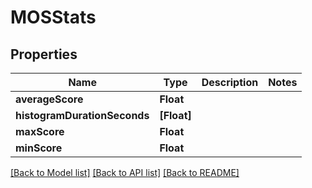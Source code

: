 # MOSStats

## Properties
Name | Type | Description | Notes
------------ | ------------- | ------------- | -------------
**averageScore** | **Float** |  | 
**histogramDurationSeconds** | **[Float]** |  | 
**maxScore** | **Float** |  | 
**minScore** | **Float** |  | 

[[Back to Model list]](../README.md#documentation-for-models) [[Back to API list]](../README.md#documentation-for-api-endpoints) [[Back to README]](../README.md)


